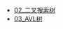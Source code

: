 * [02_二叉搜索树](https://github.com/Yziyan/data_struct/tree/main/02_%E4%BA%8C%E5%8F%89%E6%A0%91/src/run/ciusyan/binarysearchtree)
* [03_AVL树](https://github.com/Yziyan/data_struct/tree/main/02_%E4%BA%8C%E5%8F%89%E6%A0%91/src/run/ciusyan/avltree)
